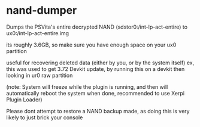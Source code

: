 # nand-dumper
Dumps the PSVita's entire decrypted NAND (sdstor0:/int-lp-act-entire)
to ux0:/int-lp-act-entire.img 

its roughly 3.6GB, so make sure you have enough space on your ux0 partition

useful for recovering deleted data (either by you, or by the system itself)
ex, this was used to get 3.72 Devkit update, by running this on a devkit then looking in ur0 raw partition

(note: System will freeze while the plugin is running, and then will automatically reboot the system when done,
recommended to use Xerpi Plugin Loader) 

Please dont attempt to restore a NAND backup made, as doing this is very likely to just brick your console 
